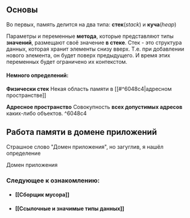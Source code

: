 ## Основы
Во первых, память делится на два типа: **стек**(*stack*) и **куча**(*heap*)

Параметры и переменные **метода**, которые представляют типы **значений**, размещают своё значение **в стеке**. Стек - это структура данных, которая хранит элементы снизу вверх. Т.е. при добавлении нового элемента, он будет поверх предыдущего.
И время этих переменных будет ограничено их контекстом. 


#### Немного определений:

**Физически стек** 
	Некая область памяти в [[#^6048c4|адресном пространстве]]

**Адресное пространство**
	Совокупность **всех допустимых адресов** каких-либо объектов.  ^6048c4


## Работа памяти в домене приложений
Страшное слово "Домен приложения", но загуглив, я нашёл определение

Домен приложения

### Следующее к ознакомлению:
- #### [[Сборщик мусора]]
- #### [[Ссылочные и значимые типы данных]]